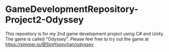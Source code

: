 # GameDevelopmentRepository-Project2-Odyssey
This repository is for my 2nd game development project using C# and Unity. The game is called "Odyssey".
Please feel free to try out the game at https://simmer.io/@SimYoonchan/odyssey
